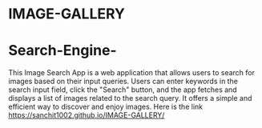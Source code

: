 # IMAGE-GALLERY
# Search-Engine-
This Image Search App is a web application that allows users to search for images based on their input queries. Users can enter keywords in the search input field, click the "Search" button, and the app fetches and displays a list of images related to the search query. It offers a simple and efficient way to discover and enjoy images.
Here is the link <br>
https://sanchit1002.github.io/IMAGE-GALLERY/


